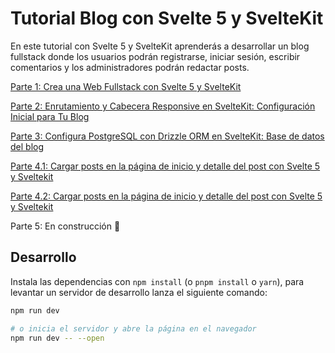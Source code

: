 # Tutorial Blog con Svelte 5 y SvelteKit

En este tutorial con Svelte 5 y SvelteKit aprenderás a desarrollar un blog fullstack donde los usuarios podrán registrarse, iniciar sesión, escribir comentarios y los administradores podrán redactar posts.

[Parte 1: Crea una Web Fullstack con Svelte 5 y SvelteKit](https://cosasdedevs.com/posts/web-fullstack-svelte-5-sveltekit/)

[Parte 2: Enrutamiento y Cabecera Responsive en SvelteKit: Configuración Inicial para Tu Blog](https://cosasdedevs.com/posts/enrutamiento-cabecera-sveltekit-configuracion-inicial-blog/)

[Parte 3: Configura PostgreSQL con Drizzle ORM en SvelteKit: Base de datos del blog](https://cosasdedevs.com/posts/postgresql-drizzle-orm-sveltekit/)

[Parte 4.1: Cargar posts en la página de inicio y detalle del post con Svelte 5 y Sveltekit](https://cosasdedevs.com/posts/parte-1-cargar-posts-pagina-inicio-detalle-post-svelte-5-sveltekit/)

[Parte 4.2: Cargar posts en la página de inicio y detalle del post con Svelte 5 y Sveltekit](https://cosasdedevs.com/posts/parte-2-cargar-posts-pagina-inicio-detalle-post-svelte-5-sveltekit/)

Parte 5: En construcción 👷

## Desarrollo

Instala las dependencias con `npm install` (o `pnpm install` o `yarn`), para levantar un servidor de desarrollo lanza el siguiente comando:

```bash
npm run dev

# o inicia el servidor y abre la página en el navegador
npm run dev -- --open
```
